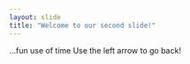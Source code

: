 ```yaml
---
layout: slide
title: "Welcome to our second slide!"
---
```

...fun use of time
Use the left arrow to go back!
